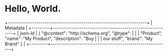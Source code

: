 # Hello, World.

+--------------------------------------------------------------------+
| Metadata                                                           |
+---------+----------------------------------------------------------+
| json-ld | {   "@context": "http\://schema.org",   "@type":         |
|         | "Product",   "name": "My Product",   "description": "Buy |
|         | our stuff",   "brand": "My Brand" }                      |
+---------+----------------------------------------------------------+